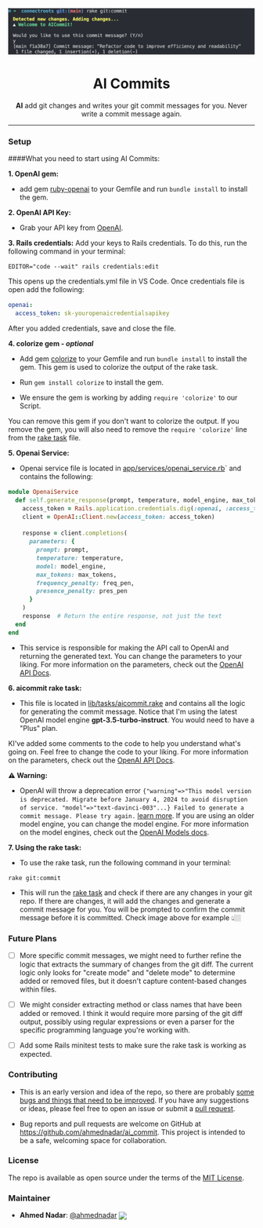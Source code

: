 
<div align="center">
  <div>
    <img src="/app/assets/images/AI_commit.png" alt="AI Commit" width="1270" height="auto">
    <h1 align="center">AI Commits</h1>
  </div>
	<p><b>AI</b> add git changes and writes your git commit messages for you. Never write a commit message again.</p>
</div>

---

### Setup
####What you need to start using AI Commits:

**1. OpenAI gem:**
* add gem [ruby-openai](https://github.com/alexrudall/ruby-openai) to your Gemfile and run `bundle install` to install the gem.

**2. OpenAI API Key:**
* Grab your API key from [OpenAI](https://platform.openai.com/account/api-keys).

**3. Rails credentials:**
Add your keys to Rails credentials. To do this, run the following command in your terminal:
```shell
EDITOR="code --wait" rails credentials:edit
```
This opens up the credentials.yml file in VS Code. Once credentials file is open add the following:
```yaml
openai:
  access_token: sk-youropenaicredentialsapikey
```
After you added credentials, save and close the file.

**4. colorize gem -  _optional_**
* Add gem [colorize](https://github.com/fazibear/colorize) to your Gemfile and run `bundle install` to install the gem. This gem is used to colorize the output of the rake task.

* Run `gem install colorize` to install the gem.
* We ensure the gem is working by adding `require 'colorize'` to our Script.


You can remove this gem if you don't want to colorize the output. If you remove the gem, you will also need to remove the `require 'colorize'` line from the [rake task]((/lib/tasks/aicommit.rake)) file.



**5. Openai Service:**
* Openai service file is located in [app/services/openai_service.rb](/app/services/openai_service.rb)` and contains the following:

```ruby
module OpenaiService
  def self.generate_response(prompt, temperature, model_engine, max_tokens, freq_pen=0.0, pres_pen=0.0)
    access_token = Rails.application.credentials.dig(:openai, :access_token)
    client = OpenAI::Client.new(access_token: access_token)

    response = client.completions(
      parameters: {
        prompt: prompt,
        temperature: temperature,
        model: model_engine,
        max_tokens: max_tokens,
        frequency_penalty: freq_pen,
        presence_penalty: pres_pen
      }
    )
    response  # Return the entire response, not just the text
  end
end
```
* This service is responsible for making the API call to OpenAI and returning the generated text. You can change the parameters to your liking. For more information on the parameters, check out the [OpenAI API Docs](https://beta.openai.com/docs/api-reference/completions/create).

**6. aicommit rake task:**
* This file is located in [lib/tasks/aicommit.rake](/lib/tasks/aicommit.rake) and contains all the logic for generating the commit message.
Notice that I'm using the latest OpenAI model engine **gpt-3.5-turbo-instruct**. You would need to have a "Plus" plan.

KI've added some comments to the code to help you understand what's going on. Feel free to change the code to your liking. For more information on the parameters, check out the [OpenAI API Docs](https://beta.openai.com/docs/api-reference/completions/create).

**⚠️ Warning:**
- OpenAI will throw a deprecation error `{"warning"=>"This model version is deprecated. Migrate before January 4, 2024 to avoid disruption of service. "model"=>"text-davinci-003"...} Failed to generate a commit message. Please try again.` [learn more](https://platform.openai.com/docs/deprecations).
If you are using an older model engine, you can change the model engine. For more information on the model engines, check out the [OpenAI Models docs](https://platform.openai.com/docs/models/models).

**7. Using the rake task:**
* To use the rake task, run the following command in your terminal:
```shell
rake git:commit
```
* This will run the [rake task]((/lib/tasks/aicommit.rake)) and check if there are any changes in your git repo. If there are changes, it will add the changes and generate a commit message for you. You will be prompted to confirm the commit message before it is committed. Check image above for example 👆🏼

### Future Plans
- [ ] More specific commit messages, we might need to further refine the logic that extracts the summary of changes from the git diff. The current logic only looks for "create mode" and "delete mode" to determine added or removed files, but it doesn't capture content-based changes within files.

- [ ] We might consider extracting method or class names that have been added or removed. I think it would require more parsing of the git diff output, possibly using regular expressions or even a parser for the specific programming language you're working with.

- [ ] Add some Rails minitest tests to make sure the rake task is working as expected.

### Contributing
- This is an early version and idea of the repo, so there are probably [some bugs and things that need to be improved](https://github.com/AhmedNadar/ai_commit/issues). If you have any suggestions or ideas, please feel free to open an issue or submit a [pull request](https://github.com/AhmedNadar/ai_commit/pulls).

- Bug reports and pull requests are welcome on GitHub at https://github.com/ahmednadar/ai_commit. This project is intended to be a safe, welcoming space for collaboration.


### License
The repo is available as open source under the terms of the [MIT License](https://opensource.org/licenses/MIT).

### Maintainer
- **Ahmed Nadar**: [@ahmednadar](https://github.com/ahmednadar) [<img src="https://img.shields.io/twitter/follow/ahmednadar?style=flat&label=ahmednadar&logo=twitter&color=0bf&logoColor=fff" align="center">](https://twitter.com/ahmednadar)
